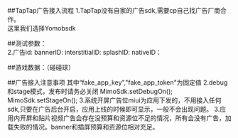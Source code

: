 ##TapTap广告接入流程
	1.TapTap没有自家的广告sdk,需要cp自己找广告厂商合作。  
	这里我们选择Yomobsdk

	

##测试参数：  
	2.广告id:
		bannerID:
		interstitialID:
		splashID:
		nativeID：

##游戏数据：（碰碰球）	
	


##广告接入注意事项
	  其中“fake_app_key”,"fake_app_token"为固定值
	2.debug 和stage模式，发布时请务必关闭
	  MimoSdk.setDebugOn();
	  MimoSdk.setStageOn();
	3.系统开屏广告位miui为应用下发的，不用接入任何sdk,只要在广告后台开启，应用上线的时候即可显示，一般不会出现问题。
	3.应用内开屏和贴片视频广告会存在没预算和资源位不足的情况，所有会没有广告，加载失败的情况。banner和插屏预算和资源位相对充足。
